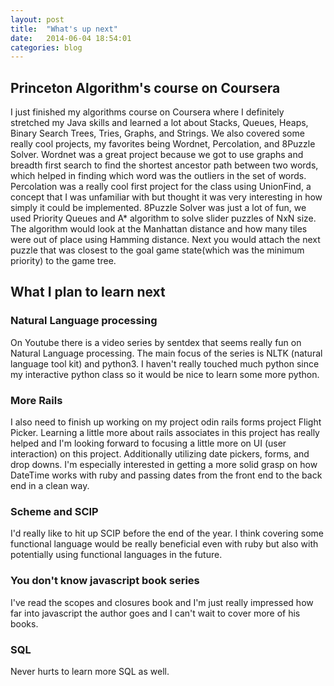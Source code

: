 ```yaml
---
layout: post
title:  "What's up next"
date:   2014-06-04 18:54:01
categories: blog
---
```




## Princeton Algorithm's course on Coursera

I just finished my algorithms course on Coursera where I definitely stretched my Java skills and learned a lot about Stacks, Queues, Heaps, Binary Search Trees, Tries, Graphs, and Strings.  We also covered some really cool projects, my favorites being Wordnet, Percolation, and 8Puzzle Solver.  Wordnet was a great project because we got to use graphs and breadth first search to find the shortest ancestor path between two words, which helped in finding which word was the outliers in the set of words.  Percolation was a really cool first project for the class using UnionFind, a concept that I was unfamiliar with but thought it was very interesting in how simply it could be implemented.  8Puzzle Solver was just a lot of fun, we used Priority Queues and A* algorithm to solve slider puzzles of NxN size.  The algorithm would look at the Manhattan distance and how many tiles were out of place using Hamming distance.  Next you would attach the next puzzle that was closest to the goal game state(which was the minimum priority) to the game tree.  

## What I plan to learn next

### Natural Language processing 

On Youtube there is a video series by sentdex that seems really fun on Natural Language processing. The main focus of the series is NLTK (natural language tool kit) and python3.  I haven't really touched much python since my interactive python class so it would be nice to learn some more python.

### More Rails 

I also need to finish up working on my project odin rails forms project Flight Picker. Learning a little more about rails associates in this project has really helped and I'm looking forward to focusing a little more on UI (user interaction) on this project.  Additionally utilizing date pickers, forms, and drop downs.  I'm especially interested in getting a more solid grasp on how DateTime works with ruby and passing dates from the front end to the back end in a clean way.  

### Scheme and SCIP

I'd really like to hit up SCIP before the end of the year.  I think covering some functional language would be really beneficial even with ruby but also with potentially using functional languages in the future. 

### You don't know javascript book series 

I've read the scopes and closures book and I'm just really impressed how far into javascript the author goes and I can't wait to cover more of his books.  

### SQL

Never hurts to learn more SQL as well. 